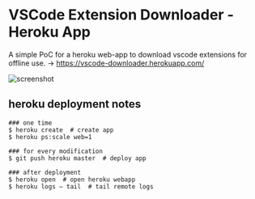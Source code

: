 # VSCode Extension Downloader - Heroku App

A simple PoC for a heroku web-app to download vscode extensions for offline use. → https://vscode-downloader.herokuapp.com/

![screenshot](https://user-images.githubusercontent.com/2865694/64946465-3bf10280-d873-11e9-84e7-9d681c6676f0.png)



## heroku deployment notes

```console
### one time
$ heroku create  # create app
$ heroku ps:scale web=1

### for every modification
$ git push heroku master  # deploy app

### after deployment
$ heroku open  # open heroku webapp
$ heroku logs — tail  # tail remote logs
``` 
